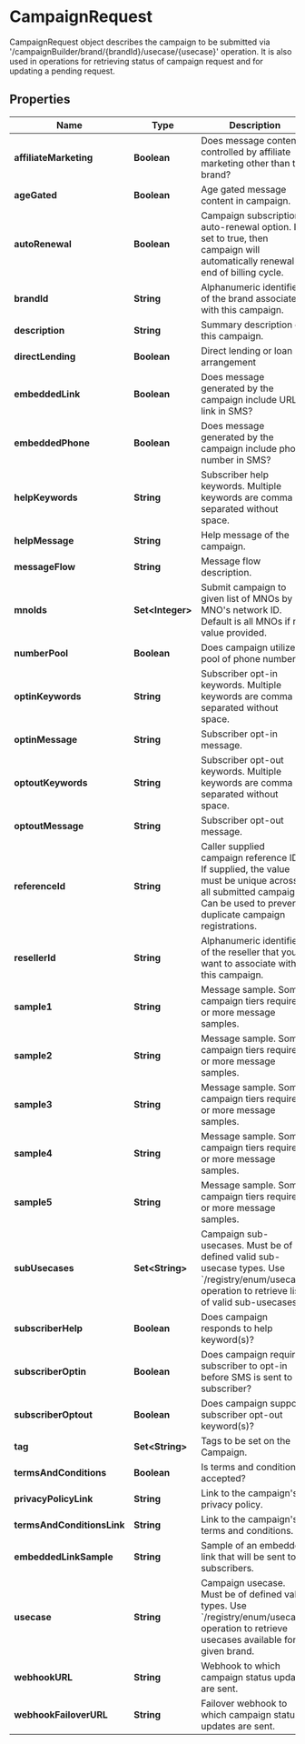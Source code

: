 

# CampaignRequest

CampaignRequest object describes the campaign to be submitted via '/campaignBuilder/brand/{brandId}/usecase/{usecase}' operation. It is also used in operations for retrieving status of campaign request and for updating a pending request.

## Properties

| Name | Type | Description | Notes |
|------------ | ------------- | ------------- | -------------|
|**affiliateMarketing** | **Boolean** | Does message content controlled by affiliate marketing other than the brand? |  [optional] |
|**ageGated** | **Boolean** | Age gated message content in campaign. |  [optional] |
|**autoRenewal** | **Boolean** | Campaign subscription auto-renewal option. If set to true, then campaign will automatically renewal at end of billing cycle. |  [optional] |
|**brandId** | **String** | Alphanumeric identifier of the brand associated with this campaign. |  |
|**description** | **String** | Summary description of this campaign. |  |
|**directLending** | **Boolean** | Direct lending or loan arrangement |  [optional] |
|**embeddedLink** | **Boolean** | Does message generated by the campaign include URL link in SMS? |  [optional] |
|**embeddedPhone** | **Boolean** | Does message generated by the campaign include phone number in SMS? |  [optional] |
|**helpKeywords** | **String** | Subscriber help keywords. Multiple keywords are comma separated without space. |  [optional] |
|**helpMessage** | **String** | Help message of the campaign. |  [optional] |
|**messageFlow** | **String** | Message flow description. |  [optional] |
|**mnoIds** | **Set&lt;Integer&gt;** | Submit campaign to given list of MNOs by MNO&#39;s network ID. Default is all MNOs if no value provided. |  [optional] |
|**numberPool** | **Boolean** | Does campaign utilize pool of phone numbers? |  [optional] |
|**optinKeywords** | **String** | Subscriber opt-in keywords. Multiple keywords are comma separated without space. |  [optional] |
|**optinMessage** | **String** | Subscriber opt-in message. |  [optional] |
|**optoutKeywords** | **String** | Subscriber opt-out keywords. Multiple keywords are comma separated without space. |  [optional] |
|**optoutMessage** | **String** | Subscriber opt-out message. |  [optional] |
|**referenceId** | **String** | Caller supplied campaign reference ID. If supplied, the value must be unique across all submitted campaigns. Can be used to prevent duplicate campaign registrations. |  [optional] |
|**resellerId** | **String** | Alphanumeric identifier of the reseller that you want to associate with this campaign. |  [optional] |
|**sample1** | **String** | Message sample. Some campaign tiers require 1 or more message samples. |  [optional] |
|**sample2** | **String** | Message sample. Some campaign tiers require 2 or more message samples. |  [optional] |
|**sample3** | **String** | Message sample. Some campaign tiers require 3 or more message samples. |  [optional] |
|**sample4** | **String** | Message sample. Some campaign tiers require 4 or more message samples. |  [optional] |
|**sample5** | **String** | Message sample. Some campaign tiers require 5 or more message samples. |  [optional] |
|**subUsecases** | **Set&lt;String&gt;** | Campaign sub-usecases. Must be of defined valid sub-usecase types. Use &#x60;/registry/enum/usecase&#x60; operation to retrieve list of valid sub-usecases |  [optional] |
|**subscriberHelp** | **Boolean** | Does campaign responds to help keyword(s)? |  [optional] |
|**subscriberOptin** | **Boolean** | Does campaign require subscriber to opt-in before SMS is sent to subscriber? |  [optional] |
|**subscriberOptout** | **Boolean** | Does campaign support subscriber opt-out keyword(s)? |  [optional] |
|**tag** | **Set&lt;String&gt;** | Tags to be set on the Campaign. |  [optional] |
|**termsAndConditions** | **Boolean** | Is terms and conditions accepted? |  [optional] |
|**privacyPolicyLink** | **String** | Link to the campaign&#39;s privacy policy. |  [optional] |
|**termsAndConditionsLink** | **String** | Link to the campaign&#39;s terms and conditions. |  [optional] |
|**embeddedLinkSample** | **String** | Sample of an embedded link that will be sent to subscribers. |  [optional] |
|**usecase** | **String** | Campaign usecase. Must be of defined valid types. Use &#x60;/registry/enum/usecase&#x60; operation to retrieve usecases available for given brand. |  |
|**webhookURL** | **String** | Webhook to which campaign status updates are sent. |  [optional] |
|**webhookFailoverURL** | **String** | Failover webhook to which campaign status updates are sent. |  [optional] |



